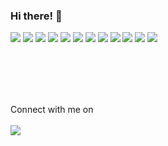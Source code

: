 ### Hi there! 👋

![](https://img.shields.io/badge/React-informational?style=flat&logo=Skills&logoColor=white&color=red)
![](https://img.shields.io/badge/Angular-informational?style=flat&logo=Skills&logoColor=white&color=red)
![](https://img.shields.io/badge/Vue-informational?style=flat&logo=Skills&logoColor=white&color=red)
![](https://img.shields.io/badge/Express-informational?style=flat&logo=Skills&logoColor=white&color=red)
![](https://img.shields.io/badge/Node-informational?style=flat&logo=Skills&logoColor=white&color=red)
![](https://img.shields.io/badge/MongoDB-informational?style=flat&logo=Skills&logoColor=white&color=red)
![](https://img.shields.io/badge/Firebase-informational?style=flat&logo=Skills&logoColor=white&color=blue)
![](https://img.shields.io/badge/Android-informational?style=flat&logo=Skills&logoColor=white&color=brightgreen)
![](https://img.shields.io/badge/iOS-informational?style=flat&logo=Skills&logoColor=white&color=brightgreen)
![](https://img.shields.io/badge/AWS-informational?style=flat&logo=Skills&logoColor=white&color=yellowgreen)
![](https://img.shields.io/badge/Python-informational?style=flat&logo=Skills&logoColor=white&color=orange)
![](https://img.shields.io/badge/MachineLearning-informational?style=flat&logo=Skills&logoColor=white&color=orange)

<br>
<br>
<br>
<br>

<p>Connect with me on 
<br>
<br>
<a target="_blank" href="https://www.linkedin.com/in/shubhtr/"><img src="https://img.shields.io/badge/-LinkedIn-0077B5?style=for-the-badge&logo=Linkedin&logoColor=white"></img></a>
&emsp;

<!--
**shubhtr/shubhtr** is a ✨ _special_ ✨ repository because its `README.md` (this file) appears on your GitHub profile.

Here are some ideas to get you started:

- 🔭 I’m currently working on ...
- 🌱 I’m currently learning ...
- 👯 I’m looking to collaborate on ...
- 🤔 I’m looking for help with ...
- 💬 Ask me about ...
- 📫 How to reach me: ...
- 😄 Pronouns: ...
- ⚡ Fun fact: ...
-->
